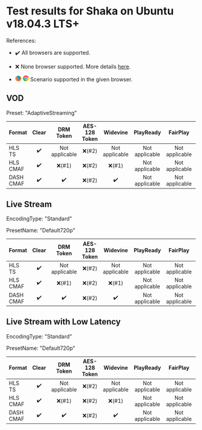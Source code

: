 # Test results for Shaka on Ubuntu v18.04.3 LTS+

References:

- ✔️ All browsers are supported.

- ❌ None browser supported. More details [here](issues.md).

- ![firefox](../../icons/firefox.png) ![chrome](../../icons/chrome.png) Scenario supported in the given browser.

## VOD

Preset: "AdaptiveStreaming"

| Format | Clear | DRM Token | AES-128 Token | Widevine | PlayReady | FairPlay | AES-128 | Sidecar captions |
| --------- | :---: | :---: | :----------------------------------------------------------: | :----------------------------------------------------------: | :------: | :----------------------------------------------------------: | :------: | :------: |
| HLS TS    | ✔️ | Not applicable | ❌(#2) | Not applicable | Not applicable | Not applicable| ❌(#2) | ✔️ |
| HLS CMAF  | ✔️ | ❌(#1) | ❌(#2) | ❌(#1) | Not applicable | Not applicable | ❌(#2) | ✔️ |
| DASH CMAF | ✔️ | ✔️ | ❌(#2) | ✔️ | Not applicable | Not applicable | ❌(#2) | ✔️ |

## Live Stream

EncodingType: "Standard"

PresetName: "Default720p"

| Format | Clear | DRM Token | AES-128 Token | Widevine | PlayReady | FairPlay | AES-128 | Live Transcription |
| --------- | :---: | :---: | :----------------------------------------------------------: | :----------------------------------------------------------: | :------: | :----------------------------------------------------------: | :------: | :------: |
| HLS TS    | ✔️ | Not applicable | ❌(#2) | Not applicable | Not applicable | Not applicable| ❌(#2) | ❌(#12) |
| HLS CMAF  | ✔️ | ❌(#1) | ❌(#2) | ❌(#1) | Not applicable | Not applicable | ❌(#2) | ❌(#12) |
| DASH CMAF | ✔️ | ✔️ | ❌(#2) | ✔️ | Not applicable| Not applicable | ❌(#2) | ✔️ |

## Live Stream with Low Latency

EncodingType: "Standard"

PresetName: "Default720p"

| Format | Clear | DRM Token | AES-128 Token | Widevine | PlayReady | FairPlay | AES-128 |
| --------- | :---: | :---: | :----------------------------------------------------------: | :----------------------------------------------------------: | :------: | :----------------------------------------------------------: | :----------------------------------------------------------: |
| HLS TS    | ✔️ | Not applicable | ❌(#2) | Not applicable | Not applicable | Not applicable| ❌(#2) |
| HLS CMAF  | ✔️ | ❌(#1) | ❌(#2) | ❌(#1) | Not applicable |Not applicable | ❌(#2) |
| DASH CMAF | ✔️ |✔️ | ❌(#2) | ✔️ | Not applicable | Not applicable | ❌(#2) |
